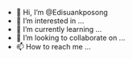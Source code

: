 - 👋 Hi, I’m @Edisuankposong
- 👀 I’m interested in ...
- 🌱 I’m currently learning ...
- 💞️ I’m looking to collaborate on ...
- 📫 How to reach me ...

<!---
Edisuankposong/Edisuankposong is a ✨ special ✨ repository because its `README.md` (this file) appears on your GitHub profile.
You can click the Preview link to take a look at your changes.
--->
